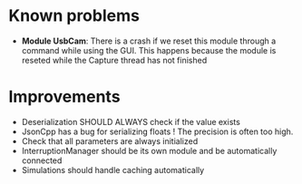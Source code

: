 Known problems
==============
- **Module UsbCam**: There is a crash if we reset this module through a command while using the GUI. This happens because the module is reseted while the Capture thread has not finished


Improvements
============
- Deserialization SHOULD ALWAYS check if the value exists
- JsonCpp has a bug for serializing floats ! The precision is often too high.
- Check that all parameters are always initialized
- InterruptionManager should be its own module and be automatically connected
- Simulations should handle caching automatically

